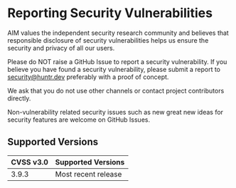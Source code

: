 # Reporting Security Vulnerabilities

AIM values the independent security research community and believes that responsible disclosure of security vulnerabilities helps us ensure the security and privacy of all our users.

Please do NOT raise a GitHub Issue to report a security vulnerability. If you believe you have found a security vulnerability, please submit a report to security@huntr.dev preferably with a proof of concept. 

We ask that you do not use other channels or contact project contributors directly. 

Non-vulnerability related security issues such as new great new ideas for security features are welcome on GitHub Issues. 

## Supported Versions

| CVSS v3.0 | Supported Versions                        |
| --------- | ----------------------------------------- |
| 3.9.3     | Most recent release                       |
